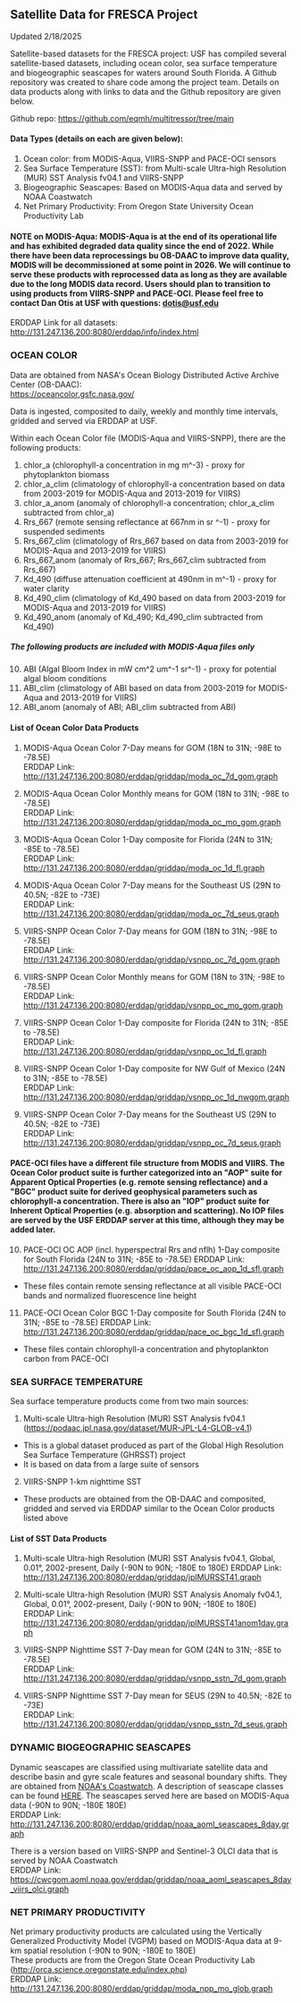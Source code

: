 ## Satellite Data for FRESCA Project

Updated 2/18/2025  

Satellite-based datasets for the FRESCA project:
USF has compiled several satellite-based datasets, including ocean color, sea surface temperature and biogeographic seascapes for waters around South Florida. A Github repository was created to share code among the project team. Details on data products along with links to data and the Github repository are given below.

Github repo:
https://github.com/eqmh/multitressor/tree/main

#### Data Types (details on each are given below):
1. Ocean color: from MODIS-Aqua, VIIRS-SNPP and PACE-OCI sensors
2. Sea Surface Temperature (SST): from Multi-scale Ultra-high Resolution (MUR) SST Analysis fv04.1 and VIIRS-SNPP
3. Biogeographic Seascapes: Based on MODIS-Aqua data and served by NOAA Coastwatch
4. Net Primary Productivity: From Oregon State University Ocean Productivity Lab

#### NOTE on MODIS-Aqua: MODIS-Aqua is at the end of its operational life and has exhibited degraded data quality since the end of 2022. While there have been data reprocessings bu OB-DAAC to improve data quality, MODIS will be decommissioned at some point in 2026. We will continue to serve these products with reprocessed data as long as they are available due to the long MODIS data record. Users should plan to transition to using products from VIIRS-SNPP and PACE-OCI. Please feel free to contact Dan Otis at USF with questions: dotis@usf.edu

ERDDAP Link for all datasets:  
http://131.247.136.200:8080/erddap/info/index.html

### OCEAN COLOR
Data are obtained from NASA's Ocean Biology Distributed Active Archive Center (OB-DAAC):  
https://oceancolor.gsfc.nasa.gov/

Data is ingested, composited to daily, weekly and monthly time intervals, gridded and served via ERDDAP at USF.

Within each Ocean Color file (MODIS-Aqua and VIIRS-SNPP), there are the following products:
1. chlor_a (chlorophyll-a concentration in mg m^-3) - proxy for phytoplankton biomass
2. chlor_a_clim (climatology of chlorophyll-a concentration based on data from 2003-2019 for MODIS-Aqua and 2013-2019 for VIIRS)
3. chlor_a_anom (anomaly of chlorophyll-a concentration; chlor_a_clim subtracted from chlor_a)
4. Rrs_667 (remote sensing reflectance at 667nm in sr ^-1) - proxy for suspended sediments
5. Rrs_667_clim (climatology of Rrs_667 based on data from 2003-2019 for MODIS-Aqua and 2013-2019 for VIIRS)
6. Rrs_667_anom (anomaly of Rrs_667; Rrs_667_clim subtracted from Rrs_667)
7. Kd_490 (diffuse attenuation coefficient at 490nm in m^-1) - proxy for water clarity
8. Kd_490_clim (climatology of Kd_490 based on data from 2003-2019 for MODIS-Aqua and 2013-2019 for VIIRS)
9. Kd_490_anom (anomaly of Kd_490; Kd_490_clim subtracted from Kd_490)
##### The following products are included with MODIS-Aqua files only
10. ABI (Algal Bloom Index in mW cm^2 um^-1 sr^-1) - proxy for potential algal bloom conditions
11. ABI_clim (climatology of ABI based on data from 2003-2019 for MODIS-Aqua and 2013-2019 for VIIRS)
12. ABI_anom (anomaly of ABI; ABI_clim subtracted from ABI)

#### List of Ocean Color Data Products
1. MODIS-Aqua Ocean Color 7-Day means for GOM (18N to 31N; -98E to -78.5E)  
ERDDAP Link: http://131.247.136.200:8080/erddap/griddap/moda_oc_7d_gom.graph

2. MODIS-Aqua Ocean Color Monthly means for GOM  (18N to 31N; -98E to -78.5E)  
ERDDAP Link: http://131.247.136.200:8080/erddap/griddap/moda_oc_mo_gom.graph

3. MODIS-Aqua Ocean Color 1-Day composite for Florida (24N to 31N; -85E to -78.5E)  
ERDDAP Link: http://131.247.136.200:8080/erddap/griddap/moda_oc_1d_fl.graph

4. MODIS-Aqua Ocean Color 7-Day means for the Southeast US (29N to 40.5N; -82E to -73E)  
ERDDAP Link: http://131.247.136.200:8080/erddap/griddap/moda_oc_7d_seus.graph

5. VIIRS-SNPP Ocean Color 7-Day means for GOM (18N to 31N; -98E to -78.5E)  
ERDDAP Link: http://131.247.136.200:8080/erddap/griddap/vsnpp_oc_7d_gom.graph

6. VIIRS-SNPP Ocean Color Monthly means for GOM  (18N to 31N; -98E to -78.5E)  
ERDDAP Link: http://131.247.136.200:8080/erddap/griddap/vsnpp_oc_mo_gom.graph

7. VIIRS-SNPP Ocean Color 1-Day composite for Florida (24N to 31N; -85E to -78.5E)  
ERDDAP Link: http://131.247.136.200:8080/erddap/griddap/vsnpp_oc_1d_fl.graph

8. VIIRS-SNPP Ocean Color 1-Day composite for NW Gulf of Mexico (24N to 31N; -85E to -78.5E)  
ERDDAP Link: http://131.247.136.200:8080/erddap/griddap/vsnpp_oc_1d_nwgom.graph

9. VIIRS-SNPP Ocean Color 7-Day means for the Southeast US (29N to 40.5N; -82E to -73E)  
ERDDAP Link: http://131.247.136.200:8080/erddap/griddap/vsnpp_oc_7d_seus.graph

#### PACE-OCI files have a different file structure from MODIS and VIIRS. The Ocean Color product suite is further categorized into an "AOP" suite for Apparent Optical Properties (e.g. remote sensing reflectance) and a "BGC" product suite for derived geophysical parameters such as chlorophyll-a concentration. There is also an "IOP" product suite for Inherent Optical Properties (e.g. absorption and scattering). No IOP files are served by the USF ERDDAP server at this time, although they may be added later.

10. PACE-OCI OC AOP (incl. hyperspectral Rrs and nflh) 1-Day composite for South Florida (24N to 31N; -85E to -78.5E)
ERDDAP Link: http://131.247.136.200:8080/erddap/griddap/pace_oc_aop_1d_sfl.graph
 - These files contain remote sensing reflectance at all visible PACE-OCI bands and normalized fluorescence line height

11. PACE-OCI Ocean Color BGC 1-Day composite for South Florida (24N to 31N; -85E to -78.5E)
ERDDAP Link: http://131.247.136.200:8080/erddap/griddap/pace_oc_bgc_1d_sfl.graph
 - These files contain chlorophyll-a concentration and phytoplankton carbon from PACE-OCI

### SEA SURFACE TEMPERATURE
Sea surface temperature products come from two main sources:
1. Multi-scale Ultra-high Resolution (MUR) SST Analysis fv04.1 (https://podaac.jpl.nasa.gov/dataset/MUR-JPL-L4-GLOB-v4.1)
 - This is a global dataset produced as part of the Global High Resolution Sea Surface Temperature (GHRSST) project
 - It is based on data from a large suite of sensors
2. VIIRS-SNPP 1-km nighttime SST
 - These products are obtained from the OB-DAAC and composited, gridded and served via ERDDAP similar to the Ocean Color products listed above

#### List of SST Data Products
1. 	Multi-scale Ultra-high Resolution (MUR) SST Analysis fv04.1, Global, 0.01°, 2002-present, Daily (-90N to 90N; -180E to 180E)
ERDDAP Link: http://131.247.136.200:8080/erddap/griddap/jplMURSST41.graph

2. Multi-scale Ultra-high Resolution (MUR) SST Analysis Anomaly fv04.1, Global, 0.01°, 2002-present, Daily (-90N to 90N; -180E to 180E)  
ERDDAP Link: http://131.247.136.200:8080/erddap/griddap/jplMURSST41anom1day.graph

3. VIIRS-SNPP Nighttime SST 7-Day mean for GOM  (24N to 31N; -85E to -78.5E)    
ERDDAP Link: http://131.247.136.200:8080/erddap/griddap/vsnpp_sstn_7d_gom.graph

4. 	VIIRS-SNPP Nighttime SST 7-Day mean for SEUS (29N to 40.5N; -82E to -73E)  
ERDDAP Link: http://131.247.136.200:8080/erddap/griddap/vsnpp_sstn_7d_seus.graph


### DYNAMIC BIOGEOGRAPHIC SEASCAPES
Dynamic seascapes are classified using multivariate satellite data and describe basin and gyre scale features and seasonal boundary shifts. They are obtained from [NOAA's Coastwatch](https://cwcgom.aoml.noaa.gov/erddap/griddap/noaa_aoml_seascapes_8day.graph). A description of seascape classes can be found [HERE](https://shiny.marinebon.app/seascapes/classes.html).
The seascapes served here are based on MODIS-Aqua data (-90N to 90N; -180E 180E)  
ERDDAP Link: http://131.247.136.200:8080/erddap/griddap/noaa_aoml_seascapes_8day.graph

There is a version based on VIIRS-SNPP and Sentinel-3 OLCI data that is served by NOAA Coastwatch  
ERDDAP Link: https://cwcgom.aoml.noaa.gov/erddap/griddap/noaa_aoml_seascapes_8day_viirs_olci.graph


### NET PRIMARY PRODUCTIVITY
Net primary productivity products are calculated using the Vertically Generalized Productivity Model (VGPM) based on MODIS-Aqua data at 9-km spatial resolution (-90N to 90N; -180E to 180E)  
These products are from the Oregon State Ocean Productivity Lab (http://orca.science.oregonstate.edu/index.php)  
ERDDAP Link: http://131.247.136.200:8080/erddap/griddap/moda_npp_mo_glob.graph

